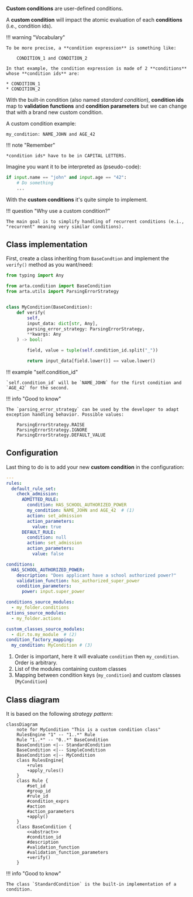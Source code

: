 **Custom conditions** are user-defined conditions. 

A **custom condition** will impact the atomic evaluation of each **conditions** (i.e., condition ids).

!!! warning "Vocabulary"

    To be more precise, a **condition expression** is something like:

        CONDITION_1 and CONDITION_2
    
    In that example, the condition expression is made of 2 **conditions** whose **condition ids** are:

    * CONDITION_1
    * CONDITION_2
    
With the built-in condition (also named *standard condition*), **condition ids** map to **validation functions** and **condition parameters** but we can change that with a brand new custom condition.

A custom condition example:

    my_condition: NAME_JOHN and AGE_42

!!! note "Remember"

    *condition ids* have to be in CAPITAL LETTERS.

Imagine you want it to be interpreted as (pseudo-code):

```python
if input.name == "john" and input.age == "42":
    # Do something
    ...
```

With the **custom conditions** it's quite simple to implement.

!!! question "Why use a custom condition?"

    The main goal is to simplify handling of recurrent conditions (e.i., "recurrent" meaning very similar conditions).

## Class implementation

First, create a class inheriting from `BaseCondtion` and implement the `verify()` method as you want/need:

```python
from typing import Any

from arta.condition import BaseCondition
from arta.utils import ParsingErrorStrategy


class MyCondition(BaseCondition):
    def verify(
        self,
        input_data: dict[str, Any],
        parsing_error_strategy: ParsingErrorStrategy,
        **kwargs: Any
    ) -> bool:

        field, value = tuple(self.condition_id.split("_"))

        return input_data[field.lower()] == value.lower()
```

!!! example "self.condition_id"

    `self.condition_id` will be `NAME_JOHN` for the first condition and `AGE_42` for the second.

!!! info "Good to know"

    The `parsing_error_strategy` can be used by the developer to adapt exception handling behavior. Possible values:

        ParsingErrorStrategy.RAISE
        ParsingErrorStrategy.IGNORE
        ParsingErrorStrategy.DEFAULT_VALUE

## Configuration

Last thing to do is to add your new **custom condition** in the configuration:

```yaml hl_lines="7 29-32"
---
rules:
  default_rule_set:
    check_admission:
      ADMITTED_RULE:
        condition: HAS_SCHOOL_AUTHORIZED_POWER
        my_condition: NAME_JOHN and AGE_42  # (1)
        action: set_admission
        action_parameters:
          value: true
      DEFAULT_RULE:
        condition: null
        action: set_admission
        action_parameters:
          value: false

conditions:
  HAS_SCHOOL_AUTHORIZED_POWER:
    description: "Does applicant have a school authorized power?"
    validation_function: has_authorized_super_power
    condition_parameters:
      power: input.super_power

conditions_source_modules:
  - my_folder.conditions
actions_source_modules: 
  - my_folder.actions

custom_classes_source_modules:
  - dir.to.my_module  # (2)
condition_factory_mapping:
  my_condition: MyCondition # (3)
```

1. Order is important, here it will evaluate `condition` then `my_condition`. Order is arbitrary.
2. List of the modules containing custom classes
3. Mapping between condition keys (`my_condition`) and custom classes (`MyCondition`)

## Class diagram

It is based on the following *strategy pattern*:

```mermaid
classDiagram
    note for MyCondition "This is a custom condition class"
    RulesEngine "1" -- "1..*" Rule
    Rule "1..*" -- "0..*" BaseCondition
    BaseCondition <|-- StandardCondition
    BaseCondition <|-- SimpleCondition
    BaseCondition <|-- MyCondition
    class RulesEngine{
        +rules
        +apply_rules()
    }
    class Rule {
        #set_id
        #group_id
        #rule_id
        #condition_exprs
        #action
        #action_parameters
        +apply()
    }
    class BaseCondition {
        <<abstract>>
        #condition_id
        #description
        #validation_function
        #validation_function_parameters
        +verify()
    }
```

!!! info "Good to know"

    The class `StandardCondition` is the built-in implementation of a condition.
